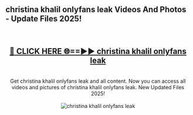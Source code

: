 <h2>christina khalil onlyfans leak Videos And Photos - Update Files 2025!</h2>
<br>
<div align="center">
<h2><a href="https://linkcuts.com/hfmhzwbr" rel="nofollow">🔴 CLICK HERE 🌐==►► christina khalil onlyfans leak</a></h2>
<br>
Get christina khalil onlyfans leak and all content. Now you can access all videos and pictures of christina khalil onlyfans leak. New Updated Files 2025!
<br>
<br>
<a href="https://linkcuts.com/hfmhzwbr" rel="nofollow" data-target="animated-image.originalLink"><img src="https://i.ibb.co.com/WyWwxjT/player-gif2.gif" alt="christina khalil onlyfans leak" style="max-width: 100%; display: inline-block;" data-target="animated-image.originalImage"></a>
</div>
<br>